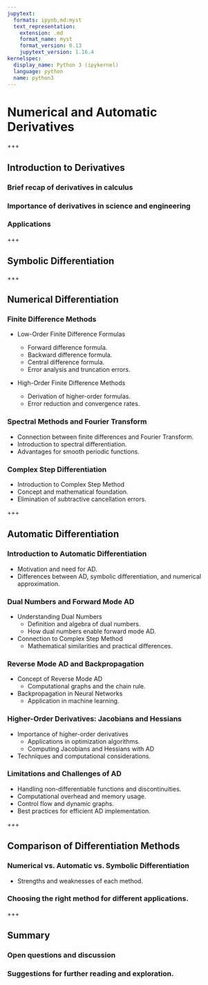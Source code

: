 ```yaml
---
jupytext:
  formats: ipynb,md:myst
  text_representation:
    extension: .md
    format_name: myst
    format_version: 0.13
    jupytext_version: 1.16.4
kernelspec:
  display_name: Python 3 (ipykernel)
  language: python
  name: python3
---
```


# Numerical and Automatic Derivatives

+++

## Introduction to Derivatives

### Brief recap of derivatives in calculus

### Importance of derivatives in science and engineering

### Applications

+++

## Symbolic Differentiation

+++

## Numerical Differentiation

### Finite Difference Methods

* Low-Order Finite Difference Formulas
  * Forward difference formula.
  * Backward difference formula.
  * Central difference formula.
  * Error analysis and truncation errors.

* High-Order Finite Difference Methods
  * Derivation of higher-order formulas.
  * Error reduction and convergence rates.

### Spectral Methods and Fourier Transform

* Connection between finite differences and Fourier Transform.
* Introduction to spectral differentiation.
* Advantages for smooth periodic functions.

### Complex Step Differentiation

* Introduction to Complex Step Method
* Concept and mathematical foundation.
* Elimination of subtractive cancellation errors.

+++

## Automatic Differentiation

### Introduction to Automatic Differentiation

* Motivation and need for AD.
* Differences between AD, symbolic differentiation, and numerical approximation.

### Dual Numbers and Forward Mode AD

* Understanding Dual Numbers
  * Definition and algebra of dual numbers.
  * How dual numbers enable forward mode AD.
* Connection to Complex Step Method
  * Mathematical similarities and practical differences.

### Reverse Mode AD and Backpropagation

* Concept of Reverse Mode AD
  * Computational graphs and the chain rule.
* Backpropagation in Neural Networks
  * Application in machine learning.

### Higher-Order Derivatives: Jacobians and Hessians

* Importance of higher-order derivatives
  * Applications in optimization algorithms.
  * Computing Jacobians and Hessians with AD
* Techniques and computational considerations.

### Limitations and Challenges of AD

* Handling non-differentiable functions and discontinuities.
* Computational overhead and memory usage.
* Control flow and dynamic graphs.
* Best practices for efficient AD implementation.

+++

## Comparison of Differentiation Methods

### Numerical vs. Automatic vs. Symbolic Differentiation

* Strengths and weaknesses of each method.

### Choosing the right method for different applications.

+++

## Summary

### Open questions and discussion

### Suggestions for further reading and exploration.

```{code-cell} ipython3

```
